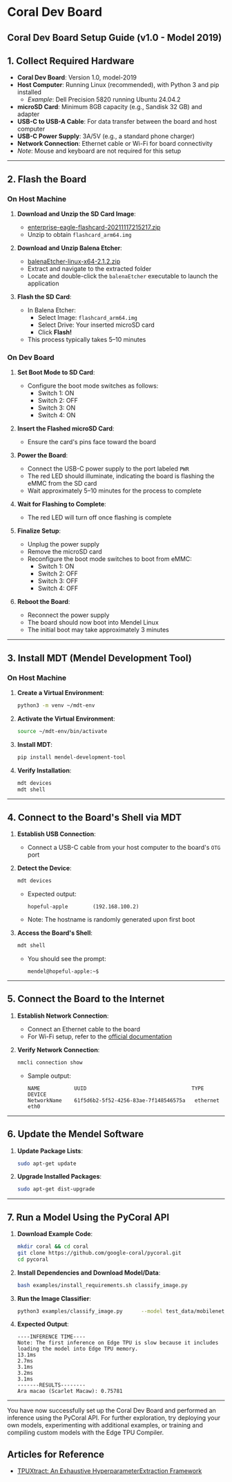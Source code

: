 # Coral Dev Board

## Coral Dev Board Setup Guide (v1.0 - Model 2019)

## 1. Collect Required Hardware

- **Coral Dev Board**: Version 1.0, model-2019  
- **Host Computer**: Running Linux (recommended), with Python 3 and pip installed  
  - _Example_: Dell Precision 5820 running Ubuntu 24.04.2  
- **microSD Card**: Minimum 8GB capacity (e.g., Sandisk 32 GB) and adapter  
- **USB-C to USB-A Cable**: For data transfer between the board and host computer  
- **USB-C Power Supply**: 3A/5V (e.g., a standard phone charger)  
- **Network Connection**: Ethernet cable or Wi-Fi for board connectivity  
- _Note_: Mouse and keyboard are not required for this setup  

---

## 2. Flash the Board

### On Host Machine

1. **Download and Unzip the SD Card Image**:  
   - [enterprise-eagle-flashcard-20211117215217.zip](https://dl.google.com/coral/mendel/enterprise/enterprise-eagle-flashcard-20211117215217.zip)  
   - Unzip to obtain `flashcard_arm64.img`

2. **Download and Unzip Balena Etcher**:  
   - [balenaEtcher-linux-x64-2.1.2.zip](https://github.com/balena-io/etcher/releases/download/v2.1.2/balenaEtcher-linux-x64-2.1.2.zip)  
   - Extract and navigate to the extracted folder  
   - Locate and double-click the `balenaEtcher` executable to launch the application  

3. **Flash the SD Card**:  
   - In Balena Etcher:  
     - Select Image: `flashcard_arm64.img`  
     - Select Drive: Your inserted microSD card  
     - Click **Flash!**  
   - This process typically takes 5–10 minutes  

### On Dev Board

1. **Set Boot Mode to SD Card**:  
   - Configure the boot mode switches as follows:  
     - Switch 1: ON  
     - Switch 2: OFF  
     - Switch 3: ON  
     - Switch 4: ON  

2. **Insert the Flashed microSD Card**:  
   - Ensure the card's pins face toward the board  

3. **Power the Board**:  
   - Connect the USB-C power supply to the port labeled `PWR`  
   - The red LED should illuminate, indicating the board is flashing the eMMC from the SD card  
   - Wait approximately 5–10 minutes for the process to complete  

4. **Wait for Flashing to Complete**:  
   - The red LED will turn off once flashing is complete  

5. **Finalize Setup**:  
   - Unplug the power supply  
   - Remove the microSD card  
   - Reconfigure the boot mode switches to boot from eMMC:  
     - Switch 1: ON  
     - Switch 2: OFF  
     - Switch 3: OFF  
     - Switch 4: OFF  

6. **Reboot the Board**:  
   - Reconnect the power supply  
   - The board should now boot into Mendel Linux  
   - The initial boot may take approximately 3 minutes  

---

## 3. Install MDT (Mendel Development Tool)

### On Host Machine

1. **Create a Virtual Environment**:

   ```bash
   python3 -m venv ~/mdt-env
   ```

2. **Activate the Virtual Environment**:

   ```bash
   source ~/mdt-env/bin/activate
   ```

3. **Install MDT**:

   ```bash
   pip install mendel-development-tool
   ```

4. **Verify Installation**:

   ```bash
   mdt devices
   mdt shell
   ```

---

## 4. Connect to the Board's Shell via MDT

1. **Establish USB Connection**:  
   - Connect a USB-C cable from your host computer to the board's `OTG` port  

2. **Detect the Device**:

   ```bash
   mdt devices
   ```

   - Expected output:

     ```
     hopeful-apple        (192.168.100.2)
     ```

   - Note: The hostname is randomly generated upon first boot  

3. **Access the Board's Shell**:

   ```bash
   mdt shell
   ```

   - You should see the prompt:

     ```
     mendel@hopeful-apple:~$
     ```

---

## 5. Connect the Board to the Internet

1. **Establish Network Connection**:  
   - Connect an Ethernet cable to the board  
   - For Wi-Fi setup, refer to the [official documentation](https://coral.ai/docs/dev-board/get-started/#connect-to-internet)  

2. **Verify Network Connection**:

   ```bash
   nmcli connection show
   ```

   - Sample output:

     ```
     NAME           UUID                                  TYPE       DEVICE
     NetworkName    61f5d6b2-5f52-4256-83ae-7f148546575a   ethernet   eth0
     ```

---

## 6. Update the Mendel Software

1. **Update Package Lists**:

   ```bash
   sudo apt-get update
   ```

2. **Upgrade Installed Packages**:

   ```bash
   sudo apt-get dist-upgrade
   ```

---

## 7. Run a Model Using the PyCoral API

1. **Download Example Code**:

   ```bash
   mkdir coral && cd coral
   git clone https://github.com/google-coral/pycoral.git
   cd pycoral
   ```

2. **Install Dependencies and Download Model/Data**:

   ```bash
   bash examples/install_requirements.sh classify_image.py
   ```

3. **Run the Image Classifier**:

   ```bash
   python3 examples/classify_image.py      --model test_data/mobilenet_v2_1.0_224_inat_bird_quant_edgetpu.tflite      --labels test_data/inat_bird_labels.txt      --input test_data/parrot.jpg
   ```

4. **Expected Output**:

   ```
   ----INFERENCE TIME----
   Note: The first inference on Edge TPU is slow because it includes loading the model into Edge TPU memory.
   13.1ms
   2.7ms
   3.1ms
   3.2ms
   3.1ms
   -------RESULTS--------
   Ara macao (Scarlet Macaw): 0.75781
   ```

---

You have now successfully set up the Coral Dev Board and performed an inference using the PyCoral API. For further exploration, try deploying your own models, experimenting with additional examples, or training and compiling custom models with the Edge TPU Compiler.

## Articles for Reference
- [TPUXtract: An Exhaustive HyperparameterExtraction Framework](https://tches.iacr.org/index.php/TCHES/article/view/11923/11782)
